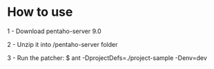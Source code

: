 # How to use

1 - Download pentaho-server 9.0

2 - Unzip it into /pentaho-server folder

3 - Run the patcher: 
    $ ant -DprojectDefs=./project-sample -Denv=dev